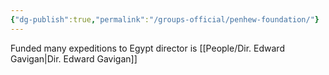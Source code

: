 ```yaml
---
{"dg-publish":true,"permalink":"/groups-official/penhew-foundation/"}
---
```


Funded many expeditions to Egypt
director is [[People/Dir. Edward Gavigan\|Dir. Edward Gavigan]]